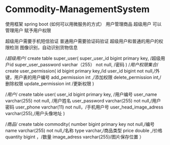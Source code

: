 # Commodity-ManagementSystem
使用框架 spring boot
(如何可以用微服务的方式）
用户管理商品
超级用户 可以管理用户 赋予用户权限

超级用户需要手机短信验证
普通用户需要验证码验证
超级用户和普通的用户的权限检测
图像识别，自动识别货物信息

/*超级用户*/
create table super_user(
super_user_id bigint primary key, /超级用户id
super_user_password varchar（255） not null, /密码
)
/*用户权限集合*/
create user_permission(
id  bigint primary key,/id
user_id bigint not null,/外键，用户表的用户编号
add_permission int ,/添加权限
delete_permission int,/删除权限
update_permission int /更新权限
)

/*用户*/
create table user(
user_id bigint primary key, /用户编号
user_name varchar(255) not null, /用户姓名
user_password varchar(255) not null,/用户密码
user_phone varchar(11)  not null，/手机用户号
user_head_image_adress varchar(255),/用户头像地址
)

/*商品*/
create table commodity(
number bigint primary key not null,/编号
name varchar(255)  not null,/名称
type varchar,/商品类型
price double ,/价格
quantity  bigint ，/数量
image_adress varchar(255)/图片保存位置
）
